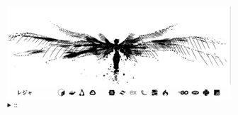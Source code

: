 <img src="./banner.png">
<details><summary> :: </summary>
<!--START_SECTION:waka-->

```
From: 09 August 2024 - To: 25 June 2025

Total Time: 1,549 hrs 39 mins

Python                     382 hrs 32 mins //////-------------------   22.82 %
PHP                        301 hrs 58 mins /////--------------------   18.01 %
Markdown                   215 hrs 33 mins ///----------------------   12.86 %
Other                      126 hrs 35 mins //-----------------------   07.55 %
```

<!--END_SECTION:waka-->
</details>
